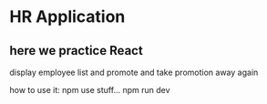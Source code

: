 # HR Application

## here we practice React

display employee list
and promote and take promotion away again

how to use it:
npm use stuff...
npm run dev
